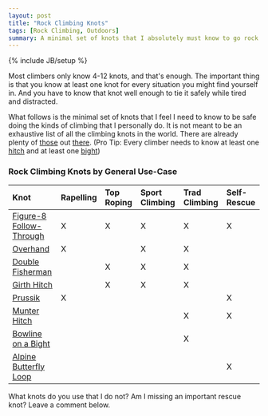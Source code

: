 ```yaml
---
layout: post
title: "Rock Climbing Knots"
tags: [Rock Climbing, Outdoors]
summary: A minimal set of knots that I absolutely must know to go rock climbing.
---
```

{% include JB/setup %}

Most climbers only know 4-12 knots, and that's enough. The important thing is that you know at least one knot for every situation you might find yourself in. And you have to know that knot well enough to tie it safely while tired and distracted.

What follows is the minimal set of knots that I feel I need to know to be safe doing the kinds of climbing that I personally do. It is not meant to be an exhaustive list of all the climbing knots in the world. There are already plenty of [those](https://en.wikipedia.org/wiki/List_of_climbing_knots) out [there](http://www.animatedknots.com/indexclimbing.php#ScrollPoint). (Pro Tip: Every climber needs to know at least one [hitch](https://en.wikipedia.org/wiki/List_of_hitch_knots) and at least one [bight](https://en.wikipedia.org/wiki/Bight_%28knot%29))

### Rock Climbing Knots by General Use-Case

Knot | Rapelling | Top Roping | Sport Climbing | Trad Climbing | Self-Rescue
:--- | :--- | :--- | :--- | :--- | :---
[Figure-8 Follow-Through](https://youtu.be/aLopeVBb7yU) | X | X | X | X | X
[Overhand](https://youtu.be/I0ShGbIR0ZI) | X |  | X | X | 
[Double Fisherman](https://youtu.be/O6oJwedcb18) |  | X | X | X | 
[Girth Hitch](https://youtu.be/blP6BL05Q34) |  | X | X | X | 
[Prussik](https://youtu.be/CP7iAF_YU7A) | X |  |  |  | X
[Munter Hitch](https://youtu.be/IslYcjJ-htI) |  |  |  | X | X
[Bowline on a Bight](https://youtu.be/CDZOYUZabV4)  |  |  |  | X | 
[Alpine Butterfly Loop](https://youtu.be/gX1dWKg6Ttc) |  |  |  |  | X

What knots do you use that I do not? Am I missing an important rescue knot? Leave a comment below.
